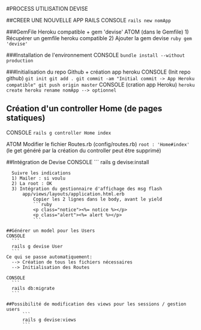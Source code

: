 #PROCESS UTILISATION DEVISE

##CREER UNE NOUVELLE APP RAILS
CONSOLE
	```
	rails new nomApp
	```

###GemFile Heroku compatible + gem 'devise'
ATOM (dans le Gemfile)
	1) Récupérer un gemfile heroku compatible
	2) Ajouter la gem devise
	```ruby
	gem 'devise'
	```

###Installation de l'environnement
CONSOLE
	```
	bundle install --without production
	```

###Initialisation du repo Github + création app heroku
CONSOLE (Init repo github)
		```
		git init
		git add .
		git commit -am "Initial commit -> App Heroku compatible"
		git push origin master
		```
CONSOLE (cration app Heroku)
	```
		heroku create
		heroku rename nomApp --> optionnel
	```

## Création d'un controller Home (de pages statiques)
CONSOLE
	```
	rails g controller Home index
	```

ATOM
		Modifier le fichier Routes.rb (config/routes.rb)
			```
			root : 'Home#index'
			```
			(le get généré par la création du controller peut être supprimé)

##Intégration de Devise
CONSOLE
	```
		rails g devise:install
  ```
	Suivre les indications
	1) Mailer : si voulu
	2) La root : OK
	3) Intégration du gestionnaire d'affichage des msg flash
		app/views/layouts/application.html.erb
			Copier les 2 lignes dans le body, avant le yield
			```ruby
			<p class="notice"><%= notice %></p>
			<p class="alert"><%= alert %></p>
			```

##Générer un model pour les Users
CONSOLE
	```
	rails g devise User
	```
Ce qui se passe automatiquement:
	--> Création de tous les fichiers nécessaires
	--> Initialisation des Routes

CONSOLE
	```
	rails db:migrate
	```

##Possibilité de modification des views pour les sessions / gestion users
		```
		rails g devise:views
		```
